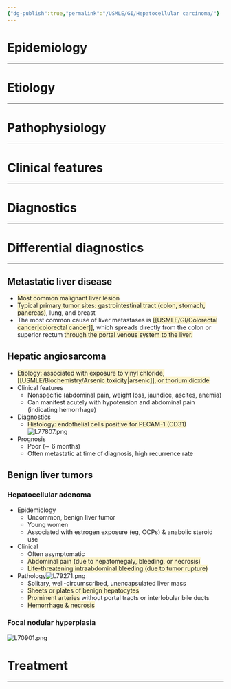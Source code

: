 ```yaml
---
{"dg-publish":true,"permalink":"/USMLE/GI/Hepatocellular carcinoma/"}
---
```


# Epidemiology
---


# Etiology
---


# Pathophysiology
---


# Clinical features
---


# Diagnostics
---

# Differential diagnostics
---
## Metastatic liver disease
- <span style="background:rgba(240, 200, 0, 0.2)">Most common malignant liver lesion</span>
- <span style="background:rgba(240, 200, 0, 0.2)">Typical primary tumor sites: gastrointestinal tract (colon, stomach, pancreas)</span>, lung, and breast
- The most common cause of liver metastases is <span style="background:rgba(240, 200, 0, 0.2)">[[USMLE/GI/Colorectal cancer\|colorectal cancer]]</span>, which spreads directly from the colon or superior rectum <span style="background:rgba(240, 200, 0, 0.2)">through the portal venous system to the liver.</span>
## Hepatic angiosarcoma
- <span style="background:rgba(240, 200, 0, 0.2)">Etiology: associated with exposure to vinyl chloride, [[USMLE/Biochemistry/Arsenic toxicity\|arsenic]], or thorium dioxide</span>
- Clinical features
	- Nonspecific (abdominal pain, weight loss, jaundice, ascites, anemia)
	- Can manifest acutely with hypotension and abdominal pain (indicating hemorrhage)
- Diagnostics
	- <span style="background:rgba(240, 200, 0, 0.2)">Histology: endothelial cells positive for PECAM-1 (CD31)</span>![L77807.png](/img/user/appendix/L77807.png)
- Prognosis
	- Poor (∼ 6 months)
	- Often metastatic at time of diagnosis, high recurrence rate
## Benign liver tumors
### Hepatocellular adenoma
- Epidemiology
	- Uncommon, benign liver tumor
	- Young women
	- Associated with estrogen exposure (eg, OCPs) & anabolic steroid use
- Clinical
	- Often asymptomatic
	- <span style="background:rgba(240, 200, 0, 0.2)">Abdominal pain (due to hepatomegaly, bleeding, or necrosis)</span>
	- <span style="background:rgba(240, 200, 0, 0.2)">Life-threatening intraabdominal bleeding (due to tumor rupture)</span>
- Pathology![L79271.png](/img/user/appendix/L79271.png)
	- Solitary, well-circumscribed, unencapsulated liver mass
	- <span style="background:rgba(240, 200, 0, 0.2)">Sheets or plates of benign hepatocytes</span>
	- <span style="background:rgba(240, 200, 0, 0.2)">Prominent arteries</span> without portal tracts or interlobular bile ducts
	- <span style="background:rgba(240, 200, 0, 0.2)">Hemorrhage & necrosis</span>
### Focal nodular hyperplasia
![L70901.png](/img/user/appendix/L70901.png)

# Treatment
---

